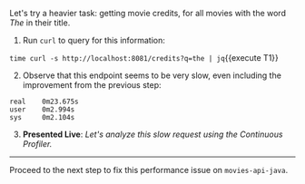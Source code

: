 Let's try a heavier task: getting movie credits, for all movies with the word _The_ in their title.

1. Run `curl` to query for this information:

  `time curl -s http://localhost:8081/credits?q=the | jq`{{execute T1}}

2. Observe that this endpoint seems to be very slow, even including the improvement from the previous step:

  ```
  real    0m23.675s
  user    0m2.994s
  sys     0m2.104s
  ```

3. **Presented Live**: _Let's analyze this slow request using the Continuous Profiler._

---

Proceed to the next step to fix this performance issue on `movies-api-java`.
